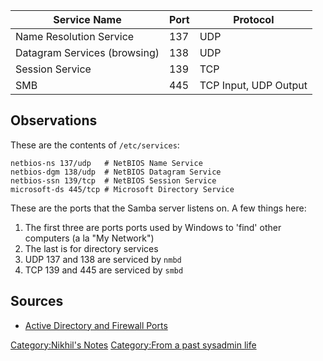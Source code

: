 | Service Name                 | Port | Protocol              |
|------------------------------|------|-----------------------|
| Name Resolution Service      | 137  | UDP                   |
| Datagram Services (browsing) | 138  | UDP                   |
| Session Service              | 139  | TCP                   |
| SMB                          | 445  | TCP Input, UDP Output |

Observations
------------

These are the contents of `/etc/services`:

`netbios-ns 137/udp   # NetBIOS Name Service`  
`netbios-dgm 138/udp  # NetBIOS Datagram Service`  
`netbios-ssn 139/tcp  # NetBIOS Session Service`  
`microsoft-ds 445/tcp # Microsoft Directory Service`

These are the ports that the Samba server listens on. A few things here:

1.  The first three are ports ports used by Windows to 'find' other
    computers (a la "My Network")
2.  The last is for directory services
3.  UDP 137 and 138 are serviced by `nmbd`
4.  TCP 139 and 445 are serviced by `smbd`

Sources
-------

-   [Active Directory and Firewall
    Ports](http://geekswithblogs.net/TSCustomiser/archive/2007/05/09/112357.aspx)

[Category:Nikhil's Notes](Category:Nikhil's_Notes "wikilink")
[Category:From a past sysadmin
life](Category:From_a_past_sysadmin_life "wikilink")
